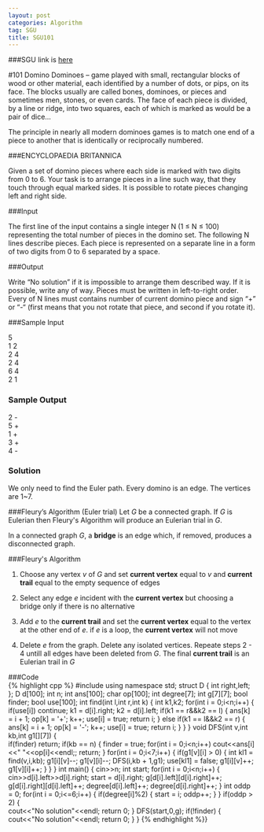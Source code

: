```yaml
---
layout: post
categories: Algorithm
tag: SGU
title: SGU101
---
```


###SGU link is [here](http://acm.sgu.ru/problem.php?contest=0&problem=101)

#101 Domino
Dominoes – game played with small, rectangular blocks of wood or other material, each identified by a number of dots, or pips, on its face. The blocks usually are called bones, dominoes, or pieces and sometimes men, stones, or even cards.
The face of each piece is divided, by a line or ridge, into two squares, each of which is marked as would be a pair of dice...

The principle in nearly all modern dominoes games is to match one end of a piece to another that is identically or reciprocally numbered.

###ENCYCLOPAEDIA BRITANNICA

Given a set of domino pieces where each side is marked with two digits from 0 to 6. Your task is to arrange pieces in a line such way, that they touch through equal marked sides. It is possible to rotate pieces changing left and right side.

###Input

The first line of the input contains a single integer N (1 ≤ N ≤ 100) representing the total number of pieces in the domino set. The following N lines describe pieces. Each piece is represented on a separate line in a form of two digits from 0 to 6 separated by a space.

###Output

Write “No solution” if it is impossible to arrange them described way. If it is possible, write any of way. Pieces must be written in left-to-right order. Every of N lines must contains number of current domino piece and sign “+” or “-“ (first means that you not rotate that piece, and second if you rotate it).

###Sample Input

5  
1 2  
2 4  
2 4  
6 4  
2 1  

### Sample Output  

2 -  
5 +  
1 +  
3 +  
4 -  

### Solution

We only need to find the Euler path. Every domino is an edge. The vertices are 1~7.

###Fleury’s  Algorithm (Euler trial)
Let $G$ be a connected graph. If $G$ is Eulerian then Fleury's Algorithm will produce an Eulerian trial in $G$.

In a connected graph $G$, a __bridge__ is an edge which, if removed, produces a disconnected graph.

###Fleury's Algorithm
1. Choose any vertex $v$ of $G$ and set __current vertex__ equal to $v$ and __current trail__ equal to the empty sequence of edges

2. Select any edge $e$ incident with the __current vertex__ but choosing a bridge only if there is no alternative

3. Add $e$ to the __current trail__ and set the __current vertex__ equal to the vertex at the other end of $e$. if $e$ is a loop, the __current vertex__ will not move

4. Delete $e$ from the graph. Delete any isolated vertices.
Repeate steps 2 - 4 untill all edges have been deleted from $G$. The final __current trail__ is an Eulerian trail in $G$
  
   
###Code  
{% highlight cpp %}
#include <iostream>
using namespace std;
struct D
{
	int right,left;
};
D d[100];
int n;
int ans[100];
char op[100];
int degree[7];
int g[7][7];
bool finder;
bool use[100];
int find(int l,int r,int k)
{
	int k1,k2;
	for(int i = 0;i<n;i++)
	{
		if(use[i])
			continue;
		k1 = d[i].right;
		k2 = d[i].left;
		if(k1 == r&&k2 == l)
		{
			ans[k] = i + 1;
			op[k] = '+';
			k++;
			use[i] = true;
			return i;
		}
		else
			if(k1 == l&&k2 == r)
			{
				ans[k] = i + 1;
				op[k] = '-';
				k++;
				use[i] = true;
				return i;
			}
	}
}
void DFS(int v,int kb,int g1[][7])
{	
	if(finder)
		return;
	if(kb == n)
	{
		finder = true;
		for(int i = 0;i<n;i++)
			cout<<ans[i]<<" "<<op[i]<<endl;;
		return;
	}
	for(int i = 0;i<7;i++)
	{
		if(g1[v][i] > 0)
		{
			int kl1 = find(v,i,kb);
			g1[i][v]--;
			g1[v][i]--;
			DFS(i,kb + 1,g1);
			use[kl1] = false;
			g1[i][v]++;
			g1[v][i]++;
		}
	}
}
int main()
{
	cin>>n;
	int start;
	for(int i = 0;i<n;i++)
	{
		cin>>d[i].left>>d[i].right;
		start = d[i].right;
		g[d[i].left][d[i].right]++;
		g[d[i].right][d[i].left]++;
		degree[d[i].left]++;
		degree[d[i].right]++;
	}
	int oddp = 0;
	for(int i = 0;i<=6;i++)
	{
		if(degree[i]%2)
		{
			start = i;
			oddp++;
		}
	}
	if(oddp > 2)
	{		
		cout<<"No solution"<<endl;
		return 0;
	}
	DFS(start,0,g);
	if(!finder)
	{		
		cout<<"No solution"<<endl;
		return 0;
	}
}
{% endhighlight %}}
